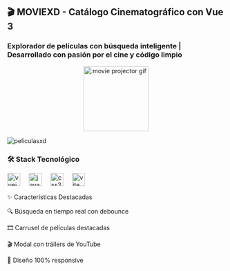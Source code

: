 <h2 align="left">🎬 MOVIEXD - Catálogo Cinematográfico con Vue 3</h2> <h3 align="left">Explorador de películas con búsqueda inteligente | Desarrollado con pasión por el cine y código limpio</h3>
<div align="center"> <img height="150" src="https://media.giphy.com/media/v1.Y2lkPTc5MGI3NjExcW5hNGVlZ3VqY2VqZ3B5dWZ6ZGN5bmRlYzB6dGJmZ2RjZ2RjbmV5YSZlcD12MV9pbnRlcm5hbF9naWZfYnlfaWQmY3Q9Zw/l378khQxt68syiWJy/giphy.gif" alt="movie projector gif"/> </div>

![peliculasxd](https://github.com/user-attachments/assets/60e88dce-0c00-4c25-acda-86a0c5d7c2c6)

<div align="left"> <h3>🛠 Stack Tecnológico</h3> <img src="https://cdn.jsdelivr.net/gh/devicons/devicon/icons/vuejs/vuejs-original.svg" height="30" alt="vuejs logo"/> <img width="12" /> <img src="https://cdn.jsdelivr.net/gh/devicons/devicon/icons/javascript/javascript-original.svg" height="30" alt="javascript logo"/> <img width="12" /> <img src="https://cdn.jsdelivr.net/gh/devicons/devicon/icons/css3/css3-original.svg" height="30" alt="css3 logo"/> <img width="12" /> <img src="https://vitejs.dev/logo.svg" height="30" alt="vite logo"/> </div>

✨ Características Destacadas <br>

🔍 Búsqueda en tiempo real con debounce

🎞️ Carrusel de películas destacadas

🎬 Modal con tráilers de YouTube

📱 Diseño 100% responsive
